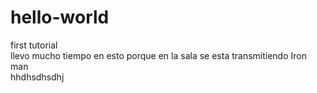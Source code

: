 # hello-world
first tutorial  
llevo mucho tiempo en esto porque en la sala se esta transmitiendo Iron man  
hhdhsdhsdhj
